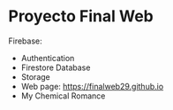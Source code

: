 # Proyecto Final Web
Firebase:
- Authentication
- Firestore Database
- Storage
- Web page: https://finalweb29.github.io
- My Chemical Romance
